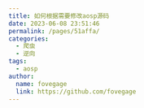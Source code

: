 ```yaml
---
title: 如何根据需要修改aosp源码
date: 2023-06-08 23:51:46
permalink: /pages/51affa/
categories:
  - 爬虫
  - 逆向
tags:
  - aosp
author: 
  name: fovegage
  link: https://github.com/fovegage
---
```

